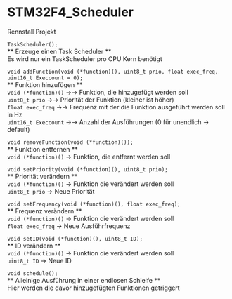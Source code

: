 # STM32F4_Scheduler
Rennstall Projekt


`TaskScheduler();`  
    ** Erzeuge einen Task Scheduler **  
    Es wird nur ein TaskScheduler pro CPU Kern benötigt  

`void addFunction(void (*function)(), uint8_t prio, float exec_freq, uint16_t Execcount = 0);`  
    ** Funktion hinzufügen **  
    `void (*function)()`    →->  Funktion, die hinzugefügt werden soll  
    `uint8_t prio`          →->  Priorität der Funktion (kleiner ist höher)  
    `float exec_freq`       →->  Frequenz mit der die Funktion ausgeführt werden soll in Hz  
    `uint16_t Execcount`    →->  Anzahl der Ausführungen (0 für unendlich -> default)  

`void removeFunction(void (*function)());`  
    ** Funktion entfernen **  
    `void (*function)()`  ->  Funktion, die entfernt werden soll  
 
`void setPriority(void (*function)(), uint8_t prio);`  
    ** Priorität verändern **  
    `void (*function)()` ->   Funktion die verändert werden soll  
    `uint8_t prio`       ->   Neue Priorität  

`void setFrequency(void (*function)(), float exec_freq);`  
    ** Frequenz verändern **  
    `void (*function)()` ->   Funktion die verändert werden soll  
    `float exec_freq`    ->   Neue Ausführfrequenz  

`void setID(void (*function)(), uint8_t ID);`  
    ** ID verändern **  
    `void (*function)()` ->   Funktion die verändert werden soll  
    `uint8_t ID`         ->   Neue ID  

`void schedule();`  
    ** Alleinige Ausführung in einer endlosen Schleife **  
    Hier werden die davor hinzugefügten Funktionen getriggert  
